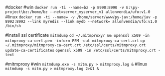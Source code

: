 #docker 
#win
`docker run -ti --name=bz -p 8990:8990 -v E:\py-project\bz:/home/bz --net=server_myserver_v1 allonvendia/ufo:v1.0`
#linux
`docker run -ti --name= -v /home/server/www/py-jav:/home/jav -p 8992:8992 --link myredis --link mydb --network= allonvendia/ufo:v1.0 /bin/sh`

#install ssl certificate
`mitmdump`
`cd ~/.mitmproxy/ && openssl x509 -in mitmproxy-ca-cert.pem -inform PEM -out mitmproxy-ca-cert.crt`
`cp ~/.mitmproxy/mitmproxy-ca-cert.crt /etc/ssl/certs/mitmproxy.crt`
`update-ca-certificates`
`openssl x509 -in /etc/ssl/certs/mitmproxy.crt -text`

#mitmproxy
#win
`mitmdump.exe -s mitm.py > mitmproxy.log &`
#linux
`mitmdump -s mitm.py > mitmproxy.log 2>&1 &`